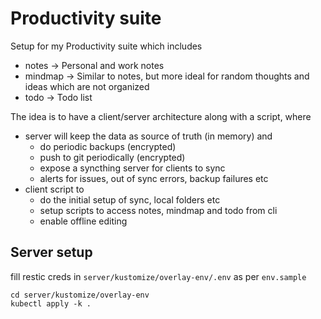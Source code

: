 # Productivity suite

Setup for my Productivity suite which includes

* notes -> Personal and work notes
* mindmap -> Similar to notes, but more ideal for random thoughts and ideas which are not organized
* todo -> Todo list

The idea is to have a client/server architecture along with a script, where

* server will keep the data as source of truth (in memory) and
  * do periodic backups (encrypted)
  * push to git periodically (encrypted)
  * expose a syncthing server for clients to sync
  * alerts for issues, out of sync errors, backup failures etc
* client script to
  * do the initial setup of sync, local folders etc
  * setup scripts to access notes, mindmap and todo from cli
  * enable offline editing


## Server setup

fill restic creds in `server/kustomize/overlay-env/.env` as per `env.sample`

```
cd server/kustomize/overlay-env
kubectl apply -k .
```
